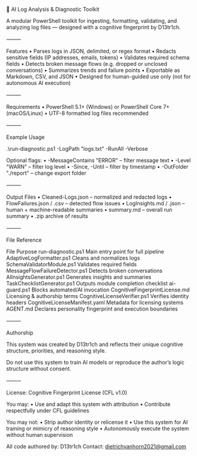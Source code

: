  🧠 AI Log Analysis & Diagnostic Toolkit

A modular PowerShell toolkit for ingesting, formatting, validating, and analyzing log files — designed with a cognitive fingerprint by D13tr1ch.

⸻

Features
	•	Parses logs in JSON, delimited, or regex format
	•	Redacts sensitive fields (IP addresses, emails, tokens)
	•	Validates required schema fields
	•	Detects broken message flows (e.g. dropped or unclosed conversations)
	•	Summarizes trends and failure points
	•	Exportable as Markdown, CSV, and JSON
	•	Designed for human-guided use only (not for autonomous AI execution)

⸻

Requirements
	•	PowerShell 5.1+ (Windows) or PowerShell Core 7+ (macOS/Linux)
	•	UTF-8 formatted log files recommended

⸻

Example Usage

.\run-diagnostic.ps1 -LogPath "logs.txt" -RunAll -Verbose

Optional flags:
	•	-MessageContains "ERROR" – filter message text
	•	-Level "WARN" – filter log level
	•	-Since, -Until – filter by timestamp
	•	-OutFolder "./report" – change export folder

⸻

Output Files
	•	Cleaned-Logs.json – normalized and redacted logs
	•	FlowFailures.json / .csv – detected flow issues
	•	LogInsights.md / .json – human + machine-readable summaries
	•	summary.md – overall run summary
	•	.zip archive of results

⸻

File Reference

File	Purpose
run-diagnostic.ps1	Main entry point for full pipeline
AdaptiveLogFormatter.ps1	Cleans and normalizes logs
SchemaValidatorModule.ps1	Validates required fields
MessageFlowFailureDetector.ps1	Detects broken conversations
AIInsightsGenerator.ps1	Generates insights and summaries
TaskChecklistGenerator.ps1	Outputs module completion checklist
ai-guard.ps1	Blocks automated/AI invocation
CognitiveFingerprintLicense.md	Licensing & authorship terms
CognitiveLicenseVerifier.ps1	Verifies identity headers
CognitiveLicenseManifest.yaml	Metadata for licensing systems
AGENT.md	Declares personality fingerprint and execution boundaries


⸻

Authorship

This system was created by D13tr1ch and reflects their unique cognitive structure, priorities, and reasoning style.

Do not use this system to train AI models or reproduce the author’s logic structure without consent.

⸻

License: Cognitive Fingerprint License (CFL v1.0)

You may:
	•	Use and adapt this system with attribution
	•	Contribute respectfully under CFL guidelines

You may not:
	•	Strip author identity or relicense it
	•	Use this system for AI training or mimicry of reasoning style
	•	Autonomously execute the system without human supervision

All code authored by: D13tr1ch
Contact: dietrichvanhorn2021@gmail.com
